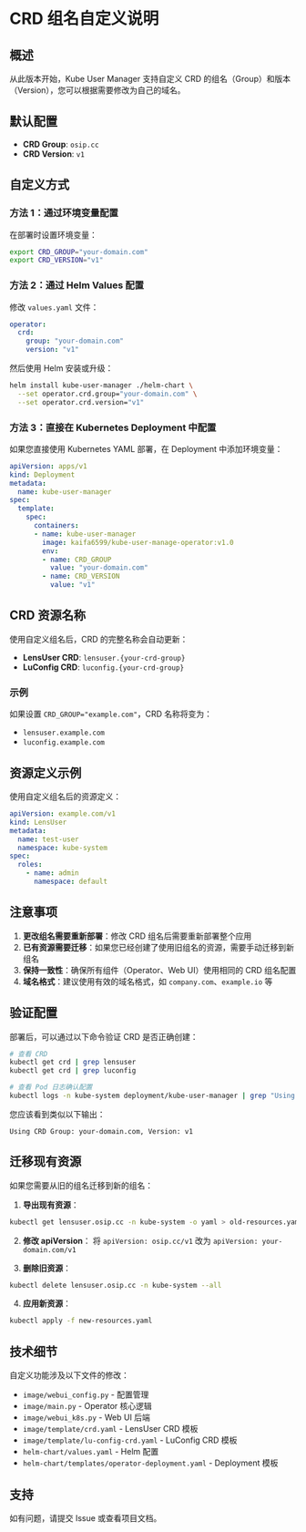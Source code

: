 # CRD 组名自定义说明

## 概述

从此版本开始，Kube User Manager 支持自定义 CRD 的组名（Group）和版本（Version），您可以根据需要修改为自己的域名。

## 默认配置

- **CRD Group**: `osip.cc`
- **CRD Version**: `v1`

## 自定义方式

### 方法 1：通过环境变量配置

在部署时设置环境变量：

```bash
export CRD_GROUP="your-domain.com"
export CRD_VERSION="v1"
```

### 方法 2：通过 Helm Values 配置

修改 `values.yaml` 文件：

```yaml
operator:
  crd:
    group: "your-domain.com"
    version: "v1"
```

然后使用 Helm 安装或升级：

```bash
helm install kube-user-manager ./helm-chart \
  --set operator.crd.group="your-domain.com" \
  --set operator.crd.version="v1"
```

### 方法 3：直接在 Kubernetes Deployment 中配置

如果您直接使用 Kubernetes YAML 部署，在 Deployment 中添加环境变量：

```yaml
apiVersion: apps/v1
kind: Deployment
metadata:
  name: kube-user-manager
spec:
  template:
    spec:
      containers:
      - name: kube-user-manager
        image: kaifa6599/kube-user-manage-operator:v1.0
        env:
        - name: CRD_GROUP
          value: "your-domain.com"
        - name: CRD_VERSION
          value: "v1"
```

## CRD 资源名称

使用自定义组名后，CRD 的完整名称会自动更新：

- **LensUser CRD**: `lensuser.{your-crd-group}`
- **LuConfig CRD**: `luconfig.{your-crd-group}`

### 示例

如果设置 `CRD_GROUP="example.com"`，CRD 名称将变为：
- `lensuser.example.com`
- `luconfig.example.com`

## 资源定义示例

使用自定义组名后的资源定义：

```yaml
apiVersion: example.com/v1
kind: LensUser
metadata:
  name: test-user
  namespace: kube-system
spec:
  roles:
    - name: admin
      namespace: default
```

## 注意事项

1. **更改组名需要重新部署**：修改 CRD 组名后需要重新部署整个应用
2. **已有资源需要迁移**：如果您已经创建了使用旧组名的资源，需要手动迁移到新组名
3. **保持一致性**：确保所有组件（Operator、Web UI）使用相同的 CRD 组名配置
4. **域名格式**：建议使用有效的域名格式，如 `company.com`、`example.io` 等

## 验证配置

部署后，可以通过以下命令验证 CRD 是否正确创建：

```bash
# 查看 CRD
kubectl get crd | grep lensuser
kubectl get crd | grep luconfig

# 查看 Pod 日志确认配置
kubectl logs -n kube-system deployment/kube-user-manager | grep "Using CRD Group"
```

您应该看到类似以下输出：

```
Using CRD Group: your-domain.com, Version: v1
```

## 迁移现有资源

如果您需要从旧的组名迁移到新的组名：

1. **导出现有资源**：
```bash
kubectl get lensuser.osip.cc -n kube-system -o yaml > old-resources.yaml
```

2. **修改 apiVersion**：
将 `apiVersion: osip.cc/v1` 改为 `apiVersion: your-domain.com/v1`

3. **删除旧资源**：
```bash
kubectl delete lensuser.osip.cc -n kube-system --all
```

4. **应用新资源**：
```bash
kubectl apply -f new-resources.yaml
```

## 技术细节

自定义功能涉及以下文件的修改：

- `image/webui_config.py` - 配置管理
- `image/main.py` - Operator 核心逻辑
- `image/webui_k8s.py` - Web UI 后端
- `image/template/crd.yaml` - LensUser CRD 模板
- `image/template/lu-config-crd.yaml` - LuConfig CRD 模板
- `helm-chart/values.yaml` - Helm 配置
- `helm-chart/templates/operator-deployment.yaml` - Deployment 模板

## 支持

如有问题，请提交 Issue 或查看项目文档。

